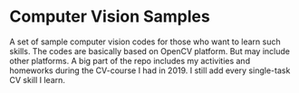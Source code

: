
# Computer Vision Samples

A set of sample computer vision codes for those who want to learn such skills.
The codes are basically based on OpenCV platform. But may include other platforms.
A big part of the repo includes my activities and homeworks during the CV-course I had in 2019.
I still add every single-task CV skill I learn.




